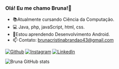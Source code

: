 ### Olá! Eu me chamo Bruna!👋

- 📚Atualmente cursando Ciência da Computação.
- 💻 Java, php, javaScript, html, css.
- 📱Estou aprendendo Desenvolvimento Android.
- 📫 Contato: brunacristinabrandao43@gmail.com

[![Github](https://img.shields.io/badge/GitHub-100000?style=for-the-badge&logo=github&logoColor=white)](https://github.com/bruna-crist)
[![Instagram](https://img.shields.io/badge/Instagram-E4405F?style=for-the-badge&logo=instagram&logoColor=white)](https://instagram.com/bruna.bc__)
[![LinkedIn](https://img.shields.io/badge/LinkedIn-0077B5?style=for-the-badge&logo=linkedin&logoColor=white)](https://www.linkedin.com/in/bruna-cristina-brand%C3%A3o-e-silva-a98101266/)


![Bruna GitHub stats](https://github-readme-stats.vercel.app/api?username=bruna-crist&show_icons=true&theme=dracula&count_private=true)


